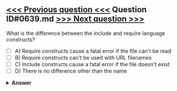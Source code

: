 [<<< Previous question <<<](0638.md)   Question ID#0639.md   [>>> Next question >>>](0640.md)
---

What is the difference between the include and require language constructs?




- [ ] A) Require constructs cause a fatal error if the file can't be read
- [ ] B) Require constructs can't be used with URL filenames
- [ ] C) Include constructs cause a fatal error if the file doesn't exist
- [ ] D) There is no difference other than the name

<details><summary><b>Answer</b></summary>
<p>
  Answer: <strong>A</strong>
</p>
</details>
